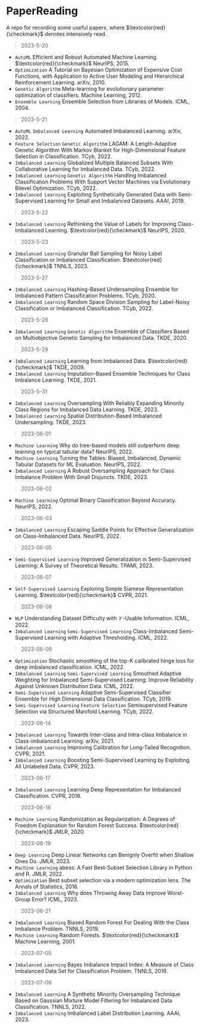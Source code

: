 # PaperReading
A repo for recording some useful papers, where $\textcolor{red}{\checkmark}$ denotes intensively read.

> 2023-5-20
* `AutoML` Efficient and Robust Automated Machine Learning. $\textcolor{red}{\checkmark}$ NeurIPS, 2015.
* `Optimization` A Tutorial on Bayesian Optimization of Expensive Cost Functions, with Application to Active User Modeling and Hierarchical Reinforcement Learning. arXiv, 2010.
* `Genetic Algorithm` Meta-learning for evolutionary parameter optimization of classifiers. Machine Learning, 2012.
* `Ensemble Learning` Ensemble Selection from Libraries of Models. ICML, 2004.

> 2023-5-21
* `AutoML` `Imbalanced Learning` Automated Imbalanced Learning. arXiv, 2022.
* `Feature Selection` `Genetic Algorithm` LAGAM: A Length-Adaptive Genetic Algorithm With Markov Blanket for High-Dimensional Feature Selection in Classification. TCyb, 2022.
* `Imbalanced Learning` Globalized Multiple Balanced Subsets With Collaborative Learning for Imbalanced Data. TCyb, 2022.
* `Imbalanced Learning` `Genetic Algorithm` Handling Imbalanced Classification Problems With Support Vector Machines via Evolutionary Bilevel Optimization. TCyb, 2022.
* `Imbalanced Learning` Exploiting Synthetically Generated Data with Semi-Supervised Learning for Small and Imbalanced Datasets. AAAI, 2019.

> 2023-5-22
* `Imbalanced Learning` Rethinking the Value of Labels for Improving Class-Imbalanced Learning. $\textcolor{red}{\checkmark}$ NeurIPS, 2020.

> 2023-5-23
* `Imbalanced Learning` Granular Ball Sampling for Noisy Label Classification or Imbalanced Classification. $\textcolor{red}{\checkmark}$ TNNLS, 2023.

> 2023-5-27
* `Imbalanced Learning` Hashing-Based Undersampling Ensemble for Imbalanced Pattern Classification Problems. TCyb, 2020.
* `Imbalanced Learning` Random Space Division Sampling for Label-Noisy Classification or Imbalanced Classification. TCyb, 2022.

> 2023-5-28
* `Imbalanced Learning` `Genetic Algorithm` Ensemble of Classifiers Based on Multiobjective Genetic Sampling for Imbalanced Data. TKDE, 2020.

> 2023-5-29
* `Imbalanced Learning` Learning from Imbalanced Data. $\textcolor{red}{\checkmark}$ TKDE, 2009.
* `Imbalanced Learning` Imputation-Based Ensemble Techniques for Class Imbalance Learning. TKDE, 2021.

> 2023-5-31
* `Imbalanced Learning` Oversampling With Reliably Expanding Minority Class Regions for Imbalanced Data Learning. TKDE, 2023.
* `Imbalanced Learning` Spatial Distribution-Based Imbalanced Undersampling. TKDE, 2023.

> 2023-06-01
* `Machine Learning` Why do tree-based models still outperform deep learning on typical tabular data? NeurIPS, 2022.
* `Machine Learning` Turning the Tables: Biased, Imbalanced, Dynamic Tabular Datasets for ML Evaluation. NeurIPS, 2022.
* `Imbalanced Learning` A Robust Oversampling Approach for Class Imbalance Problem With Small Disjuncts. TKDE, 2023.

> 2023-06-02
* `Machine Learning` Optimal Binary Classification Beyond Accuracy. NeurIPS, 2022.

> 2023-06-03
* `Imbalanced Learning` Escaping Saddle Points for Effective Generalization on Class-Imbalanced Data. NeurIPS, 2022.

> 2023-06-05
* `Semi-Supervised Learning` Improved Generalization in Semi-Supervised Learning: A Survey of Theoretical Results. TPAMI, 2023.

> 2023-06-07
* `Self-Supervised Learning` Exploring Simple Siamese Representation Learning. $\textcolor{red}{\checkmark}$ CVPR, 2021.

> 2023-06-08
* `NLP` Understanding Dataset Difficulty with $\mathcal{V}$-Usable Information. ICML, 2022.
* `Imbalanced Learning` `Semi-Supervised Learning` Class-Imbalanced Semi-Supervised Learning with Adaptive Thresholding. ICML, 2022.

> 2023-06-09
* `Optimization` Stochastic smoothing of the top-K calibrated hinge loss for deep imbalanced classification. ICML, 2022.
* `Imbalanced Learning` `Semi-Supervised Learning` Smoothed Adaptive Weighting for Imbalanced Semi-Supervised Learning: Improve Reliability Against Unknown Distribution Data. ICML, 2022.
* `Semi-Supervised Learning` Adaptive Semi-Supervised Classifier Ensemble for High Dimensional Data Classification. TCyb, 2019.
* `Semi-Supervised Learning` `Feature Selection` Semisupervised Feature Selection via Structured Manifold Learning. TCyb, 2022.

> 2023-06-14
* `Imbalanced Learning` Towards Inter-class and Intra-class Imbalance in Class-imbalanced Learning. arXiv, 2021.
* `Imbalanced Learning` Improving Calibration for Long-Tailed Recognition. CVPR, 2021.
* `Imbalanced Learning` Boosting Semi-Supervised Learning by Exploiting All Unlabeled Data. CVPR, 2023.

> 2023-06-17
* `Imbalanced Learning` Learning Deep Representation for Imbalanced Classification. CVPR, 2016.

> 2023-06-18
* `Machine Learning` Randomization as Regularization: A Degrees of Freedom Explanation for Random Forest Success. $\textcolor{red}{\checkmark}$ JMLR, 2020.

> 2023-06-19
* `Deep Learning` Deep Linear Networks can Benignly Overfit when Shallow Ones Do. JMLR, 2023.
* `Machine Learning` abess: A Fast Best-Subset Selection Library in Python and R. JMLR, 2022.
* `Optimization` Best subset selection via a modern optimization lens. The Annals of Statistics, 2016.
* `Imbalanced Learning` Why does Throwing Away Data Improve Worst-Group Error? ICML, 2023.

> 2023-06-21
* `Imbalanced Learning` Biased Random Forest For Dealing With the Class Imbalance Problem. TNNLS, 2019.
* `Machine Learning` Random Forests. $\textcolor{red}{\checkmark}$ Machine Learning, 2001.

> 2023-07-05
* `Imbalanced Learning` Bayes Imbalance Impact Index: A Measure of Class Imbalanced Data Set for Classification Problem. TNNLS, 2019.

> 2023-07-06
* `Imbalanced Learning` A Synthetic Minority Oversampling Technique Based on Gaussian Mixture Model Filtering for Imbalanced Data Classification. TNNLS, 2022.
* `Imbalanced Learning` Imbalanced Label Distribution Learning. AAAI, 2023.
